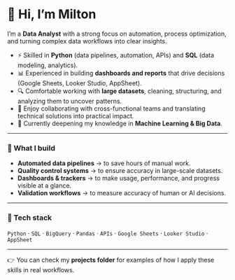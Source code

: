 # 👋 Hi, I’m Milton  

I’m a **Data Analyst** with a strong focus on automation, process optimization, and turning complex data workflows into clear insights.  

- ⚡ Skilled in **Python** (data pipelines, automation, APIs) and **SQL** (data modeling, analytics).  
- 📊 Experienced in building **dashboards and reports** that drive decisions (Google Sheets, Looker Studio, AppSheet).  
- 🔍 Comfortable working with **large datasets**, cleaning, structuring, and analyzing them to uncover patterns.  
- 🤝 Enjoy collaborating with cross-functional teams and translating technical solutions into practical impact.  
- 🌱 Currently deepening my knowledge in **Machine Learning & Big Data**.  

---

### 🔨 What I build
- **Automated data pipelines** → to save hours of manual work.  
- **Quality control systems** → to ensure accuracy in large-scale datasets.  
- **Dashboards & trackers** → to make usage, performance, and progress visible at a glance.  
- **Validation workflows** → to measure accuracy of human or AI decisions.  

---

### 🚀 Tech stack
`Python` · `SQL` · `BigQuery` · `Pandas` · `APIs` · `Google Sheets` · `Looker Studio` · `AppSheet`  

---

👉 You can check my **projects folder** for examples of how I apply these skills in real workflows.  
